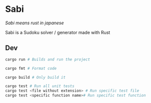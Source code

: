 # Sabi

_Sabi means rust in japanese_

Sabi is a Sudoku solver / generator made with Rust

## Dev

```sh
cargo run # Builds and run the project

cargo fmt # Format code

cargo build # Only build it

cargo test # Run all unit tests
cargo test <file without extension> # Run specific test file
cargo test <specific function name># Run specific test function
```
